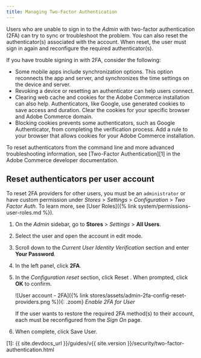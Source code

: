 ```yaml
---
title: Managing Two-Factor Authentication
---
```


Users who are unable to sign in to the _Admin_ with two-factor authentication (2FA) can try to sync or troubleshoot the problem. You can also reset the authenticator(s) associated with the account. When reset, the user must sign in again and reconfigure the required authenticator(s).

If you have trouble signing in with 2FA, consider the following:

- Some mobile apps include synchronization options. This option reconnects the app and server, and synchronizes the time settings on the device and server.
- Revoking a device or resetting an authenticator can help users connect.
- Clearing web cache and cookies for the Adobe Commerce installation can also help. Authenticators, like Google, use generated cookies to save access and duration. Clear the cookies for your specific browser and Adobe Commerce domain.
- Blocking cookies prevents some authenticators, such as Google Authenticator, from completing the verification process. Add a rule to your browser that allows cookies for your Adobe Commerce installation.

To reset authenticators from the command line and more advanced troubleshooting information, see [Two-Factor Authentication][1] in the Adobe Commerce developer documentation.

## Reset authenticators per user account

To reset 2FA providers for other users, you must be an `administrator` or have custom permission under _Stores_ > _Settings_ > _Configuration_ > _Two Factor Auth_. To learn more, see [User Roles]({% link system/permissions-user-roles.md %}).

1. On the _Admin_ sidebar, go to **Stores** > _Settings_ > **All Users**.

1. Select the user and open the account in edit mode.

1. Scroll down to the _Current User Identity Verification_ section and enter **Your Password**.

1. In the left panel, click **2FA**.

1. In the _Configuration reset_ section, click <span class="btn">Reset <provider></span>. When prompted, click **OK** to confirm.

   ![User account - 2FA]({% link stores/assets/admin-2fa-config-reset-providers.png %}){: .zoom}
   _Enable 2FA for User_

   If the user wants to restore the required 2FA method(s) to their account, each must be reconfigured from the _Sign On_ page.

1. When complete, click <span class="btn">Save User</span>.

[1]: {{ site.devdocs_url }}/guides/v{{ site.version }}/security/two-factor-authentication.html
